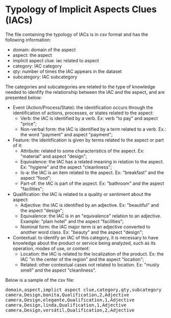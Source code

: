 # Typology of Implicit Aspects Clues (IACs)

The file containing the typology of IACs is in csv format and has the following information:

- domain: domain of the aspect
- aspect: the aspect
- implicit aspect clue: iac related to aspect
- category: IAC category
- qty: number of times the IAC appears in the dataset
- subcategory: IAC subcategory

The categories and subcategories are related to the type of knowledge needed to idenfify the relationship between the IAC and the aspect, and are presented below:

- Event (Action/Process/State): the identification occurs through the identification of actions, processes, or states related to the aspect:
    - Verb: the IAC is identified by a verb. Ex: verb "to pay" and aspect "price";
    - Non-verbal form: the IAC is identified by a term related to a verb. Ex.: the word "payment" and aspect "payment";
- Feature: the identification is given by terms related to the aspect or part of it:
    - Attribute: related to some characteristics of the aspect. Ex: "material" and aspect "design";
    - Equivalence: the IAC has a related meaning in relation to the aspect. Ex:  "hygiene" and the aspect "cleanliness";
    - Is-a: the IAC is an item related to the aspect. Ex: "breakfast" and the aspect "food";
    - Part-of: the IAC is part of the aspect. Ex: "bathroom" and the aspect "facilities";
- Qualification: the IAC is related to a quality or sentiment about the aspect:
    - Adjective: the IAC is identified by an adjective. Ex: "beautiful" and the aspect "design";
    - Equivalence: the IAC is in an "equivalence" relation to an adjective. Example: "plain hotel" and the aspect "facilities";
    - Nominal form: the IAC major term is an adjective converted to another word class. Ex: "beauty" and the aspect "design";
- Contextual: to identify an IAC of this category, it is necessary to have knowledge about the product or service being analyzed, such as its operation, modes of use, or content:
    - Location: the IAC is related to the localization of the product. Ex: the IAC "in the center of the region" and the aspect "location";
    - Related: other contextual cases not related to location. Ex: "musty smell" and the aspect "cleanliness".

Below is a sample of the csv file:

<pre>
domain,aspect,implict aspect clue,category,qty,subcategory
camera,Design,bonita,Qualification,2,Adjective
camera,Design,elegante,Qualification,1,Adjective
camera,Design,linda,Qualification,1,Adjective
camera,Design,versátil,Qualification,2,Adjective
</pre>